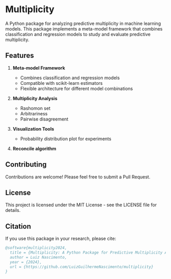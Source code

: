 # Multiplicity

A Python package for analyzing predictive multiplicity in machine learning models. This package implements a meta-model framework that combines classification and regression models to study and evaluate predictive multiplicity.

## Features

1. **Meta-model Framework**
   - Combines classification and regression models
   - Compatible with scikit-learn estimators
   - Flexible architecture for different model combinations

2. **Multiplicity Analysis**
   - Rashomon set
   - Arbitrariness
   - Pairwise disagreement

3. **Visualization Tools**
   - Probability distribution plot for experiments

4. **Reconcile algorithm**

## Contributing

Contributions are welcome! Please feel free to submit a Pull Request.

## License

This project is licensed under the MIT License - see the LICENSE file for details.

## Citation

If you use this package in your research, please cite:

```bibtex
@software{multiplicity2024,
  title = {Multiplicity: A Python Package for Predictive Multiplicity Analysis},
  author = Luiz Nascimento,
  year = {2024},
  url = {https://github.com/LuizGuilhermeNascimento/multiplicity}
}
```
